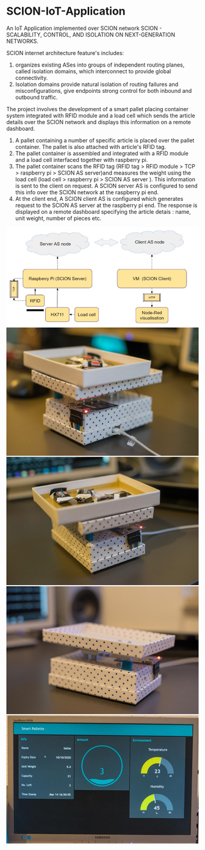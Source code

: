 # SCION-IoT-Application
An IoT Application  implemented over SCION network 
SCION - SCALABILITY, CONTROL, AND ISOLATION ON NEXT-GENERATION NETWORKS.

SCION internet architecture feature's includes:
1. organizes existing ASes into groups of independent routing planes, called isolation domains, which interconnect to provide global connectivity.
2. Isolation domains provide natural isolation of routing failures and misconfigurations, give endpoints strong control for both inbound and outbound traffic.

The project involves the development of a smart pallet placing container system integrated with RFID module and a load cell which sends the article details over the SCION network and displays this information on a remote dashboard. 
1. A pallet containing a number of specific article is placed over the pallet container. The pallet is also attached with article's RFID      tag. 
2. The pallet container is assembled and integrated with a RFID module and a load cell interfaced together with raspberry pi.
3. The pallet container scans the RFID tag (RFID tag > RFID module > TCP > raspberry pi > SCION AS server)and measures the weight using the load cell (load cell > raspberry pi > SCION AS server ). This information is sent to the client on request.
   A SCION server AS is configured to send this info over the SCION network at the raspberry pi end.
4. At the client end, A SCION client AS is configured which generates request to the SCION AS server at the raspberry pi end. The response    is displayed on a remote dashboard specifying the article detais : name, unit weight, number of pieces etc.

![GitHub Logo](/images/blockdiagram.JPG)
![GitHub Logo](/images/pallet_1.jpg)
![GitHub Logo](/images/pallet_2.jpg)
![GitHub Logo](/images/pallet_3.jpg)
![GitHub Logo](/images/loadcelldahboard.jpg)
